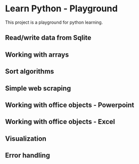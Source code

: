 # Learn Python - Playground

This project is a playground for python learning.

## Read/write data from Sqlite

## Working with arrays

## Sort algorithms

## Simple web scraping

## Working with office objects - Powerpoint

## Working with office objects - Excel

## Visualization

## Error handling

